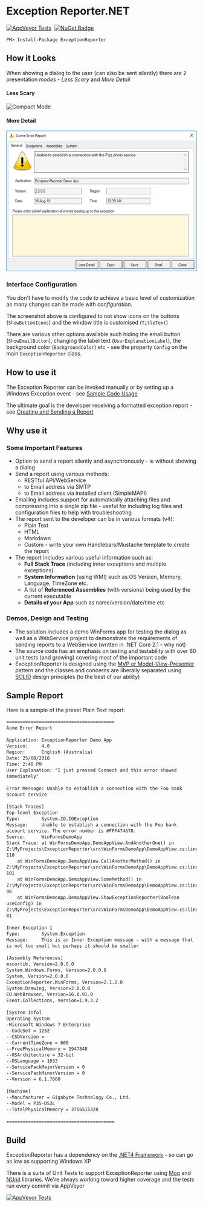 # Exception Reporter.NET

[![AppVeyor Tests](https://ci.appveyor.com/api/projects/status/e2b3sruf4fpmcohm?svg=true)](https://ci.appveyor.com/project/pandawood/exceptionreporter-net/build/tests)
&nbsp;[![NuGet Badge](https://buildstats.info/nuget/ExceptionReporter)](https://www.nuget.org/packages/ExceptionReporter/)

```
PM> Install-Package ExceptionReporter
```

## How it Looks

When showing a dialog to the user (can also be sent silently) there are
 2 presentation *modes* - *Less Scary* and *More Detail*

#### **Less Scary**
![Compact Mode](images/er2-less-detail.png)

#### **More Detail**
![More Detail Mode](images/er-customized.png)

### Interface Configuration
You don't have to modify the code to achieve a basic level of customization as many changes can be made with *configuration*. 

The screenshot above is configured to not show icons on the buttons 
(`ShowButtonIcons`) and the window title is customised (`TitleText`)

There are various other options available such hiding the email button (`ShowEmailButton`), changing
 the label text (`UserExplanationLabel`), the background color (`BackgroundColor`) 
 etc - see the property  `Config` on the main `ExceptionReporter` class.

## How to use it

The Exception Reporter can be invoked manually or by setting up a Windows 
Exception event - 
see [Sample Code Usage](https://github.com/PandaWood/Exception-Reporter/wiki/Sample-Usage)

The ultimate goal is the developer receiving a formatted exception report - see
[Creating and Sending a Report](https://github.com/PandaWood/Exception-Reporter/wiki/Creating-and-Sending-a-Report)

## Why use it
### Some Important Features

- Option to send a report silently and asynchronously - ie without showing a dialog
- Send a report using various methods:
  - RESTful API/WebService
  - to Email address via SMTP 
  - to Email address via installed client (SimpleMAPI)
 - Emailing includes support for automatically attaching files and compressing 
 into a single zip file - useful for including log files and configuration files to help with troubleshooting
- The report sent to the developer can be in various formats (v4):
  - Plain Text 
  - HTML
  - Markdown
  - Custom - write your own Handlebars/Mustache template to create the report
- The report includes various useful information such as:
  - **Full Stack Trace** (including inner exceptions and multiple exceptions)
  - **System Information** (using WMI) such as OS Version, Memory, Language, TimeZone etc. 
  - A list of **Referenced Assemblies** (with versions) being used by the current executable
  - **Details of your App** such as name/version/date/time etc

### Demos, Design and Testing
- The solution includes a demo WinForms app for testing the dialog as well as a WebService project to demonstrate the requirements of sending reports to a WebService (written in .NET Core 2.1 - why not)
- The source code has an emphasis on testing and testability with over 60 unit tests (and growing) covering most of the important code
- ExceptionReporter is designed using the [MVP or Model-View-Presenter](https://medium.com/@prajvalprabhakar/mvp-vs-mvvm-93657494106b) pattern and the classes and concerns are liberally separated using [SOLID](https://stackify.com/solid-design-principles/) design principles (to the best of our ability)

## Sample Report

Here is a sample of the preset Plain Text report:

```text
========================================
Acme Error Report

Application: ExceptionReporter Demo App
Version:     4.0
Region:      English (Australia)
Date: 25/08/2018
Time: 2:40 PM
User Explanation: "I just pressed Connect and this error showed immediately"

Error Message: Unable to establish a connection with the Foo bank account service
 
[Stack Traces]
Top-level Exception
Type:        System.IO.IOException
Message:     Unable to establish a connection with the Foo bank account service. The error number is #FFF474678.
Source:      WinFormsDemoApp
Stack Trace: at WinFormsDemoApp.DemoAppView.AndAnotherOne() in Z:\MyProjects\ExceptionReporter\src\WinFormsDemoApp\DemoAppView.cs:line 110
    at WinFormsDemoApp.DemoAppView.CallAnotherMethod() in Z:\MyProjects\ExceptionReporter\src\WinFormsDemoApp\DemoAppView.cs:line 101
    at WinFormsDemoApp.DemoAppView.SomeMethod() in Z:\MyProjects\ExceptionReporter\src\WinFormsDemoApp\DemoAppView.cs:line 96
    at WinFormsDemoApp.DemoAppView.ShowExceptionReporter(Boolean useConfig) in Z:\MyProjects\ExceptionReporter\src\WinFormsDemoApp\DemoAppView.cs:line 81

Inner Exception 1
Type:        System.Exception
Message:     This is an Inner Exception message - with a message that is not too small but perhaps it should be smaller

[Assembly References] 
mscorlib, Version=2.0.0.0
System.Windows.Forms, Version=2.0.0.0
System, Version=2.0.0.0
ExceptionReporter.WinForms, Version=2.1.2.0
System.Drawing, Version=2.0.0.0
EO.WebBrowser, Version=16.0.91.0
Esent.Collections, Version=1.9.3.2

[System Info]
Operating System
-Microsoft Windows 7 Enterprise
--CodeSet = 1252
--CSDVersion =
--CurrentTimeZone = 600
--FreePhysicalMemory = 1947848
--OSArchitecture = 32-bit
--OSLanguage = 1033
--ServicePackMajorVersion = 0
--ServicePackMinorVersion = 0
--Version = 6.1.7600

[Machine]
--Manufacturer = Gigabyte Technology Co., Ltd.
--Model = P35-DS3L
--TotalPhysicalMemory = 3756515328

========================================
```

## Build 
ExceptionReporter has a dependency on the [.NET4 Framework](https://en.wikipedia.org/wiki/.NET_Framework_version_history#.NET_Framework_4) - so can go as low as supporting Windows XP

There is a suite of Unit Tests to support ExceptionReporter using [Moq](https://github.com/Moq/moq4/wiki/Quickstart) and [NUnit](https://nunit.org/) libraries. 
We're always working toward higher coverage and the tests run every commit via AppVeyor

[![AppVeyor Tests](https://ci.appveyor.com/api/projects/status/e2b3sruf4fpmcohm?svg=true)](https://ci.appveyor.com/project/pandawood/exceptionreporter-net/build/tests)
